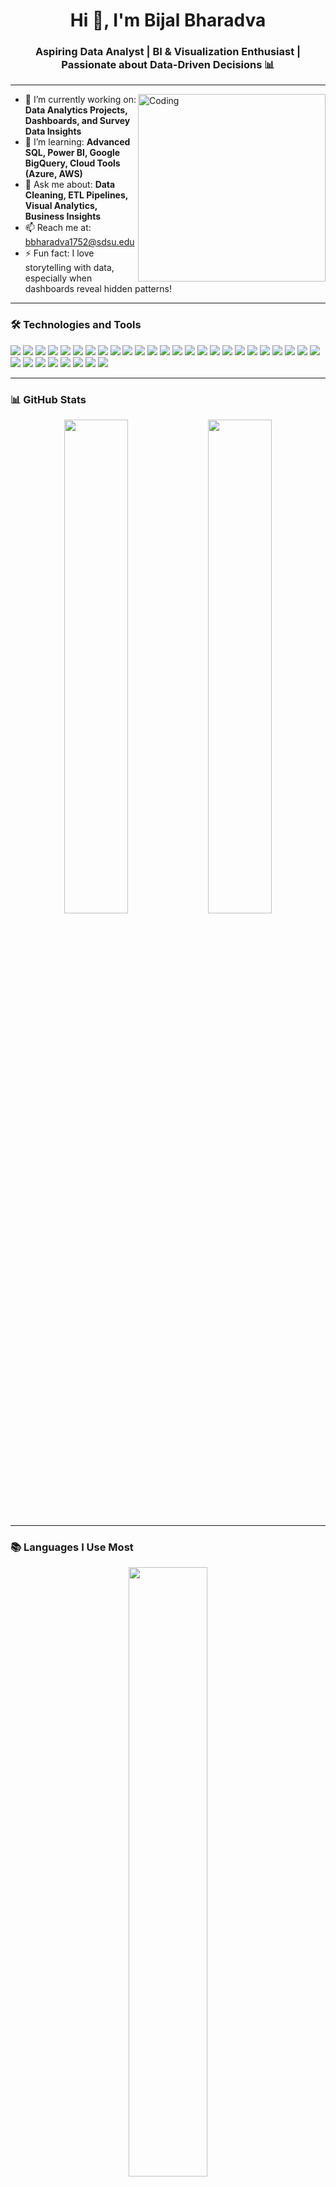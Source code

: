 <h1 align="center">Hi 👋, I'm Bijal Bharadva</h1>
<h3 align="center">Aspiring Data Analyst | BI & Visualization Enthusiast | Passionate about Data-Driven Decisions 📊</h3>

---

<img align="right" alt="Coding" width="300" src="https://media.giphy.com/media/qgQUggAC3Pfv687qPC/giphy.gif">

- 🔭 I’m currently working on: **Data Analytics Projects, Dashboards, and Survey Data Insights**
- 🌱 I’m learning: **Advanced SQL, Power BI, Google BigQuery, Cloud Tools (Azure, AWS)**
- 💬 Ask me about: **Data Cleaning, ETL Pipelines, Visual Analytics, Business Insights**
- 📫 Reach me at: [bbharadva1752@sdsu.edu](mailto:bbharadva1752@sdsu.edu)
- ⚡ Fun fact: I love storytelling with data, especially when dashboards reveal hidden patterns!

---

### 🛠️ Technologies and Tools

<p align="left">
  <!-- Languages -->
  <img src="https://img.shields.io/badge/Python-3776AB?style=flat&logo=python&logoColor=white"/>
  <img src="https://img.shields.io/badge/R-276DC3?style=flat&logo=r&logoColor=white"/>
  <img src="https://img.shields.io/badge/SQL-4479A1?style=flat&logo=postgresql&logoColor=white"/>
  <img src="https://img.shields.io/badge/JavaScript-F7DF1E?style=flat&logo=javascript&logoColor=black"/>
  <img src="https://img.shields.io/badge/HTML5-E34F26?style=flat&logo=html5&logoColor=white"/>
  <img src="https://img.shields.io/badge/CSS3-1572B6?style=flat&logo=css3&logoColor=white"/>

  <!-- Data & ML -->
  <img src="https://img.shields.io/badge/Pandas-150458?style=flat&logo=pandas&logoColor=white"/>
  <img src="https://img.shields.io/badge/NumPy-013243?style=flat&logo=numpy&logoColor=white"/>
  <img src="https://img.shields.io/badge/Scikit--learn-F7931E?style=flat&logo=scikit-learn&logoColor=white"/>
  <img src="https://img.shields.io/badge/SciPy-8CAAE6?style=flat&logo=scipy&logoColor=white"/>
  <img src="https://img.shields.io/badge/Matplotlib-11557C?style=flat&logo=matplotlib&logoColor=white"/>
  <img src="https://img.shields.io/badge/Seaborn-3776AB?style=flat&logo=python&logoColor=white"/>
  <img src="https://img.shields.io/badge/Plotly-3F4F75?style=flat&logo=plotly&logoColor=white"/>
  <img src="https://img.shields.io/badge/OpenCV-5C3EE8?style=flat&logo=opencv&logoColor=white"/>

  <!-- BI & Visualization -->
  <img src="https://img.shields.io/badge/Power%20BI-F2C811?style=flat&logo=power-bi&logoColor=black"/>
  <img src="https://img.shields.io/badge/Tableau-E97627?style=flat&logo=tableau&logoColor=white"/>
  <img src="https://img.shields.io/badge/Excel-217346?style=flat&logo=microsoft-excel&logoColor=white"/>
  <img src="https://img.shields.io/badge/Looker%20Studio-4285F4?style=flat&logo=google-analytics&logoColor=white"/>
  <img src="https://img.shields.io/badge/Sigma%20Computing-3E6D9C?style=flat"/>

  <!-- Databases -->
  <img src="https://img.shields.io/badge/MySQL-4479A1?style=flat&logo=mysql&logoColor=white"/>
  <img src="https://img.shields.io/badge/PostgreSQL-336791?style=flat&logo=postgresql&logoColor=white"/>
  <img src="https://img.shields.io/badge/MongoDB-4EA94B?style=flat&logo=mongodb&logoColor=white"/>
  <img src="https://img.shields.io/badge/MS%20SQL%20Server-CC2927?style=flat&logo=microsoft-sql-server&logoColor=white"/>
  <img src="https://img.shields.io/badge/BigQuery-669DF6?style=flat&logo=google-cloud&logoColor=white"/>

  <!-- Cloud Platforms -->
  <img src="https://img.shields.io/badge/AWS-232F3E?style=flat&logo=amazon-aws&logoColor=white"/>
  <img src="https://img.shields.io/badge/Google%20Cloud-4285F4?style=flat&logo=google-cloud&logoColor=white"/>
  <img src="https://img.shields.io/badge/Microsoft%20Azure-0078D4?style=flat&logo=microsoft-azure&logoColor=white"/>

  <!-- Tools & Platforms -->
  <img src="https://img.shields.io/badge/Databricks-FF3621?style=flat&logo=databricks&logoColor=white"/>
  <img src="https://img.shields.io/badge/Alteryx-0054A6?style=flat&logo=alteryx&logoColor=white"/>
  <img src="https://img.shields.io/badge/Jira-0052CC?style=flat&logo=jira&logoColor=white"/>
  <img src="https://img.shields.io/badge/Git-F05032?style=flat&logo=git&logoColor=white"/>
  <img src="https://img.shields.io/badge/GitHub-181717?style=flat&logo=github&logoColor=white"/>
  <img src="https://img.shields.io/badge/Lucidchart-FF8000?style=flat&logo=lucidchart&logoColor=white"/>
</p>

---

### 📊 GitHub Stats

<p align="center">
  <img src="https://github-readme-stats.vercel.app/api?username=Bijal1121&show_icons=true&theme=radical" width="45%"/>
  <img src="https://github-readme-streak-stats.herokuapp.com/?user=Bijal1121&theme=radical" width="45%"/>
</p>

---

### 📚 Languages I Use Most

<p align="center">
  <img src="https://github-readme-stats.vercel.app/api/top-langs/?username=Bijal1121&layout=compact&theme=radical" width="50%"/>
</p>

---

### 📂 Featured Projects

- [🍽️ Zomato Restaurant Analysis and Prediction](https://github.com/Bijal1121/Zomato-Restaurant-Analysis-and-Prediction)
- [📊 InsightTrack: Sales Dashboard (Power BI)](https://app.powerbi.com/view?r=eyJrIjoiNWIxMmI5MjgtMDU3OC00MzhkLThkNmItZDYyYWRlMjg4ZDJlIiwidCI6Ijk2NzNlOWE4LWFhNTctNDQ2MS05MzM2LTVmZDNmMDAzNGUxOCIsImMiOjZ9)
- [⚡ Smart ETL Automation Project (Databricks & PySpark)]()

---

### 🏅 Certifications

- 📊 [Google Data Analytics Professional Certificate](https://coursera.org/share/008fe80a25109c14a4a7f9d117390ffc) — *Coursera*
- 📜 [Coauthored Research Paper](https://ijsrem.com/download/sanskrit-voice-to-text/) — *“Sanskrit Voice to Text” published in IJSREM*
- 🧠 Finalist at **Smart India Hackathon 2021** — *Built a Sanskrit ASR System*

---

### 🌐 Connect With Me

<p align="center">
  <a href="https://linkedin.com/in/bijal-bharadva" target="blank"><img src="https://img.shields.io/badge/LinkedIn-0077B5?style=for-the-badge&logo=linkedin&logoColor=white"/></a>
  <a href="mailto:bbharadva1752@sdsu.edu"><img src="https://img.shields.io/badge/Gmail-D14836?style=for-the-badge&logo=gmail&logoColor=white"/></a>
  <a href="https://github.com/Bijal1121" target="blank"><img src="https://img.shields.io/badge/GitHub-100000?style=for-the-badge&logo=github&logoColor=white"/></a>
</p>

---
